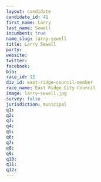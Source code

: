 ```yaml
---
layout: candidate
candidate_id: 41
first_name: Larry
last_name: Sewell
incumbent: true
name_slug: larry-sewell
title: Larry Sewell
party: 
website: 
twitter: 
facebook: 
bio: 
race_id: 12
div_id: east-ridge-council-member
race_name: East Ridge City Council
image: larry-sewell.jpg
survey: false
jurisdiction: municipal
q1: 
q2: 
q3: 
q4: 
q5: 
q6: 
q7: 
q8: 
q9: 
q10: 
q11: 
q12: 
---
```

